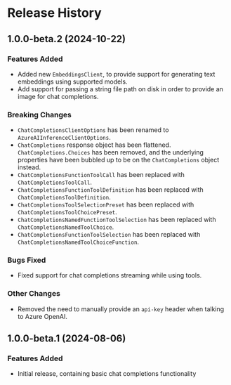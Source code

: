 # Release History

## 1.0.0-beta.2 (2024-10-22)

### Features Added
- Added new `EmbeddingsClient`, to provide support for generating text embeddings using supported models.
- Add support for passing a string file path on disk in order to provide an image for chat completions.

### Breaking Changes
- `ChatCompletionsClientOptions` has been renamed to `AzureAIInferenceClientOptions`.
- `ChatCompletions` response object has been flattened. `ChatCompletions.Choices` has been removed, and the underlying properties have been bubbled up to be on the `ChatCompletions` object instead.
- `ChatCompletionsFunctionToolCall` has been replaced with `ChatCompletionsToolCall`.
- `ChatCompletionsFunctionToolDefinition` has been replaced with `ChatCompletionsToolDefinition`.
- `ChatCompletionsToolSelectionPreset` has been replaced with `ChatCompletionsToolChoicePreset`.
- `ChatCompletionsNamedFunctionToolSelection` has been replaced with `ChatCompletionsNamedToolChoice`.
- `ChatCompletionsFunctionToolSelection` has been replaced with `ChatCompletionsNamedToolChoiceFunction`.

### Bugs Fixed
- Fixed support for chat completions streaming while using tools.

### Other Changes
- Removed the need to manually provide an `api-key` header when talking to Azure OpenAI.

## 1.0.0-beta.1 (2024-08-06)
### Features Added
- Initial release, containing basic chat completions functionality
